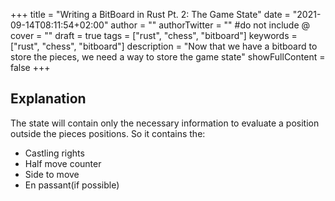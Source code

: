 +++
title = "Writing a BitBoard in Rust Pt. 2: The Game State"
date = "2021-09-14T08:11:54+02:00"
author = ""
authorTwitter = "" #do not include @
cover = ""
draft = true
tags = ["rust", "chess", "bitboard"]
keywords = ["rust", "chess", "bitboard"]
description = "Now that we have a bitboard to store the pieces, we need a way to store the game state"
showFullContent = false
+++

## Explanation

The state will contain only the necessary information to evaluate a position outside the pieces positions.
So it contains the:
- Castling rights 
- Half move counter
- Side to move
- En passant(if possible)

